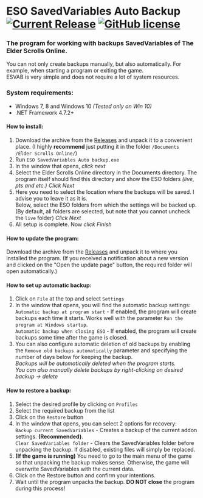 

# ESO SavedVariables Auto Backup [![Current Release](https://img.shields.io/github/release/FAR747/ESO_SavedVariables_Auto_Backup.svg)](https://github.com/FAR747/ESO_SavedVariables_Auto_Backup/releases) [![GitHub license](https://img.shields.io/github/license/FAR747/ESO_SavedVariables_Auto_Backup)](https://github.com/FAR747/ESO_SavedVariables_Auto_Backup/blob/master/LICENSE)
### The program for working with backups SavedVariables of The Elder Scrolls Online.
You can not only create backups manually, but also automatically. For example, when starting a program or exiting the game.<br>
ESVAB is very simple and does not require a lot of system resources.

### System requirements:

 - Windows 7, 8 and Windows 10 *(Tested only on Win 10)*
 - .NET Framework 4.7.2+

#### How to install:

 1. Download the archive from the [Releases](https://github.com/FAR747/ESO_SavedVariables_Auto_Backup/releases) and unpack it to a convenient place. (I highly **recommend** just putting it in the folder `/Documents /Elder Scrolls Online/`)
 2. Run `ESO SavedVariables Auto backup.exe`
 3. In the window that opens, *click next*
 4. Select the Elder Scrolls Online directory in the Documents directory. The program itself should find this directory and show the ESO folders *(live, pts and etc.)* *Click Next*
 5. Here you need to select the location where the backups will be saved. I advise you to leave it as it is. <br>
Below, select the ESO folders from which the settings will be backed up. (By default, all folders are selected, but note that you cannot uncheck the `live` folder) *Click Next*
6. All setup is complete. Now *click Finish*

#### How to update the program:
Download the archive from the [Releases](https://github.com/FAR747/ESO_SavedVariables_Auto_Backup/releases) and unpack it to where you installed the program. (If you received a notification about a new version and clicked on the "Open the update page" button, the required folder will open automatically.)

#### How to set up automatic backup:

 1. Click on `File` at the top and select `Settings`
 2. In the window that opens, you will find the automatic backup settings:<br>
  `Automatic backup at program start` - If enabled, the program will create backups each time it starts. Works well with the parameter `Run the program at Windows startup`.<br>
  `Automatic backup when closing ESO` - If enabled, the program will create backups some time after the game is closed.<br>
 3. You can also configure automatic deletion of old backups by enabling the `Remove old backups automatically` parameter and specifying the number of days below for keeping the backup.<br>
  *Backups will be automatically deleted when the program starts.*<br>
  *You can also manually delete backups by right-clicking on desired backup -> delete*

#### How to restore a backup:

 1. Select the desired profile by clicking on `Profiles`
 2. Select the required backup from the list
 3. Click on the `Restore` button
 4. In the window that opens, you can select 2 options for recovery:<br>
 `Backup current SavedVariables` - Creates a backup of the current addon settings. **(Recommended)**.<br>
 `Clear SavedVariables folder` - Clears the SavedVariables folder before unpacking the backup. If disabled, existing files will simply be replaced.<br>
 5. **(If the game is running)** You need to go to the main menu of the game so that unpacking the backup makes sense. Otherwise, the game will overwrite SavedVariables with the current data.
 6. Click on the Restore button and confirm your intentions.
 7. Wait until the program unpacks the backup. **DO NOT close** the program during this process!
 
